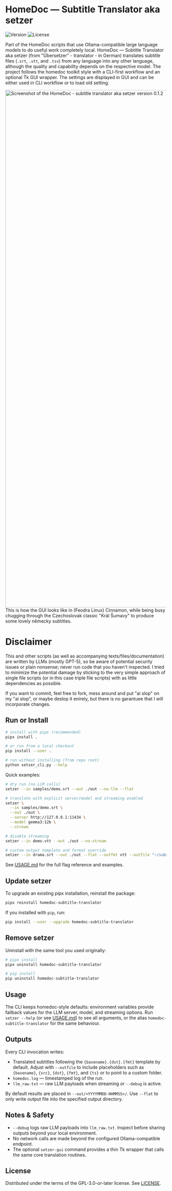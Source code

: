 # HomeDoc — Subtitle Translator aka setzer

![Version](https://img.shields.io/badge/version-0.1.2-blue?style=flat-square)
![License](https://img.shields.io/badge/license-GPL--3.0--or--later-brightgreen?style=flat-square)

Part of the HomeDoc scripts that use Ollama-compatible large language models to do useful work completely local. HomeDoc — Subtitle Translator aka setzer (from "Übersetzer" - translator - in German) translates subtitle files (`.srt`, `.vtt`, and `.tsv`) from any language into any other language, although the quality and capability depends on the respective model. The project follows the homedoc toolkit style with a CLI-first workflow and an optional Tk GUI wrapper. The settings are displayed in GUI and can be either used in CLI workflow or to load old setting.

<img width="1499" height="1612" alt="Screenshot of the HomeDoc - subtitle translator aka setzer version 0.1.2" src="https://github.com/user-attachments/assets/ba02816c-7018-45cd-910f-97b906a8a491" />
This is how the GUI looks like in (Feodra Linux) Cinnamon, while being busy chugging through the Czechoslovak classic "Král Šumavy" to produce some lovely německy subtitles.

# Disclaimer

This and other scripts (as well as accompanying texts/files/documentation) are written by LLMs (mostly GPT-5), so be aware of potential security issues or plain nonsense; never run code that you haven't inspected. I tried to minimize the potential damage by sticking to the very simple approach of single file scripts (or in this case triple file scripts) with as little dependencies as possible.

If you want to commit, feel free to fork, mess around and put "ai slop" on my "ai slop", or maybe deslop it enirely, but there is no garantuee that I will incorporate changes.

## Run or Install

```bash
# install with pipx (recommended)
pipx install .

# or run from a local checkout
pip install --user .

# run without installing (from repo root)
python setzer_cli.py --help
```

Quick examples:

```bash
# dry run (no LLM calls)
setzer --in samples/demo.srt --out ./out --no-llm --flat

# translate with explicit server/model and streaming enabled
setzer \
  --in samples/demo.srt \
  --out ./out \
  --server http://127.0.0.1:11434 \
  --model gemma3:12b \
  --stream

# disable streaming
setzer --in demo.vtt --out ./out --no-stream

# custom output template and format override
setzer --in drama.srt --out ./out --flat --outfmt vtt --outfile "~/subs/{basename}.{dst}.{fmt}"
```

See [USAGE.md](USAGE.md) for the full flag reference and examples.

## Update setzer

To upgrade an existing pipx installation, reinstall the package:

```bash
pipx reinstall homedoc-subtitle-translator
```

If you installed with `pip`, run:

```bash
pip install --user --upgrade homedoc-subtitle-translator
```

## Remove setzer

Uninstall with the same tool you used originally:

```bash
# pipx install
pipx uninstall homedoc-subtitle-translator

# pip install
pip uninstall homedoc-subtitle-translator
```

## Usage

The CLI keeps homedoc-style defaults: environment variables provide fallback
values for the LLM server, model, and streaming options. Run `setzer --help` (or see [USAGE.md](USAGE.md)) to
see all arguments, or the alias `homedoc-subtitle-translator` for the same
behaviour.

## Outputs

Every CLI invocation writes:

- Translated subtitles following the `{basename}.{dst}.{fmt}` template by
  default. Adjust with `--outfile` to include placeholders such as
  `{basename}`, `{src}`, `{dst}`, `{fmt}`, and `{ts}` or to point to a custom
  folder.
- `homedoc.log` — timestamped log of the run.
- `llm_raw.txt` — raw LLM payloads when streaming or `--debug` is active.

By default results are placed in `--out/<YYYYMMDD-HHMMSS>/`. Use `--flat` to
only write output file into the specified output directory.

## Notes & Safety

- `--debug` logs raw LLM payloads into `llm_raw.txt`. Inspect before sharing
  outputs beyond your local environment.
- No network calls are made beyond the configured Ollama-compatible endpoint.
- The optional `setzer-gui` command provides a thin Tk wrapper that calls the
  same core translation routines.

## License

Distributed under the terms of the GPL-3.0-or-later license. See [LICENSE](LICENSE).
